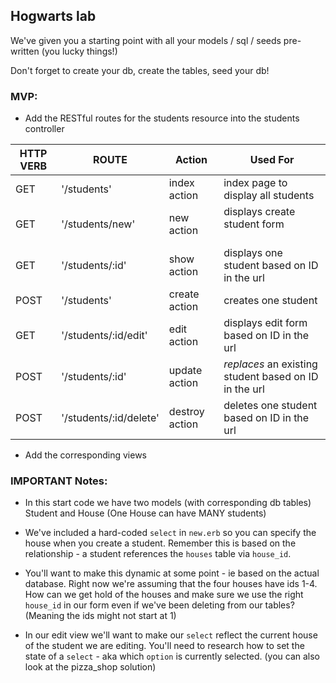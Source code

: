 ## Hogwarts lab

We've given you a starting point with all your models / sql / seeds pre-written (you lucky things!)

Don't forget to create your db, create the tables, seed your db!

### MVP:

- Add the RESTful routes for the students resource into the students controller

<table><thead>
<tr>
<th>HTTP VERB</th>
<th>ROUTE</th>
<th>Action</th>
<th>Used For</th>
</tr>
</thead><tbody>
<tr>
<td>GET</td>
<td>'/students'</td>
<td>index action</td>
<td>index page to display all students</td>
</tr>
<tr>
<td>GET &nbsp; &nbsp;</td>
<td>'/students/new' &nbsp; &nbsp; &nbsp;</td>
<td>new action &nbsp;</td>
<td>displays create student form   &nbsp; &nbsp; &nbsp; &nbsp; &nbsp; &nbsp; &nbsp; &nbsp; &nbsp; &nbsp; &nbsp; &nbsp;</td>
</tr>
  <tr>
<td>GET &nbsp; &nbsp;</td>
<td>'/students/:id'</td>
<td>show action &nbsp;</td>
<td>displays one student based on ID in the url</td>
</tr>
<tr>
<tr>
<td>POST</td>
<td>'/students' &nbsp;</td>
<td>create action</td>
<td>creates one student</td>
</tr>
<td>GET</td>
<td>'/students/:id/edit'</td>
<td>edit action</td>
<td>displays edit form based on ID in the url</td>
</tr>
<tr>
<td>POST</td>
<td>'/students/:id'</td>
<td>update action</td>
<td><em>replaces</em> an existing student based on ID in the url</td>
</tr>
<tr>
<td>POST</td>
<td>'/students/:id/delete'</td>
<td>destroy action</td>
<td>deletes one student based on ID in the url</td>
</tr>
</tbody></table>

- Add the corresponding views


### IMPORTANT Notes:

- In this start code we have two models (with corresponding db tables) Student and House (One House can have MANY students)
- We've included a hard-coded `select` in `new.erb` so you can specify the house when you create a student. Remember this is based on the relationship - a student references the `houses` table via `house_id`.
- You'll want to make this dynamic at some point - ie based on the actual database. Right now we're assuming that the four houses have ids 1-4. How can we get hold of the houses and make sure we use the right `house_id` in our form even if we've been deleting from our tables? (Meaning the ids might not start at 1)

- In our edit view we'll want to make our `select` reflect the current house of the student we are editing. You'll need to research how to set the state of a `select` - aka which `option` is currently selected. (you can also look at the pizza_shop solution)
